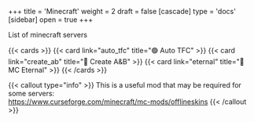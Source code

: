 +++
title = 'Minecraft'
weight = 2
draft = false
[cascade]
	type = 'docs'
[sidebar]
	open = true
+++

List of minecraft servers


{{< cards >}}
  {{< card link="auto_tfc" title="🟢 Auto TFC" >}}
  {{< card link="create_ab" title="🔴 Create A&B" >}}
  {{< card link="eternal" title="🔴 MC Eternal" >}}
{{< /cards >}}


{{< callout type="info" >}}
This is a useful mod that may be required for some servers:\
https://www.curseforge.com/minecraft/mc-mods/offlineskins
{{< /callout >}}



